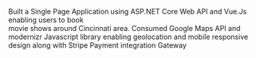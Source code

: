Built a Single Page Application using ASP.NET Core Web API and Vue.Js enabling users to book   
movie shows around Cincinnati area. Consumed Google Maps API and modernizr Javascript library enabling geolocation and mobile responsive design along with Stripe Payment integration Gateway

